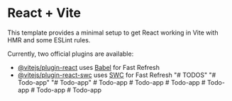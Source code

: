 # React + Vite

This template provides a minimal setup to get React working in Vite with HMR and some ESLint rules.

Currently, two official plugins are available:

- [@vitejs/plugin-react](https://github.com/vitejs/vite-plugin-react/blob/main/packages/plugin-react/README.md) uses [Babel](https://babeljs.io/) for Fast Refresh
- [@vitejs/plugin-react-swc](https://github.com/vitejs/vite-plugin-react-swc) uses [SWC](https://swc.rs/) for Fast Refresh
"# TODOS" 
"# Todo-app" 
"# Todo-app" 
#   T o d o - a p p  
 #   T o d o - a p p  
 #   T o d o - a p p  
 #   T o d o - a p p  
 #   T o d o - a p p  
 #   T o d o - a p p  
 